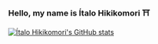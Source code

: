 ### Hello, my name is Ítalo Hikikomori ⛩️

[![Ítalo Hikikomori's GitHub stats](https://github-readme-stats.vercel.app/api?username=italohikikomori&show_icons=true&include_all_commits=true&count_private=true)](https://github.com/italohikikomori/github-readme-stats)
